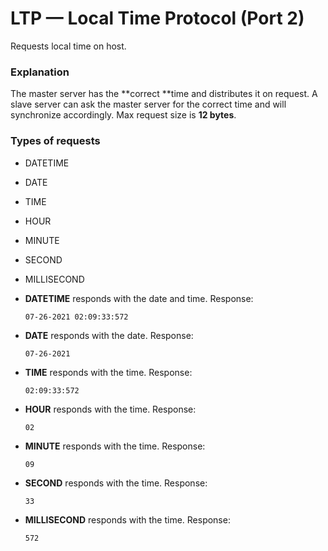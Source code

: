 
# LTP — Local Time Protocol (Port 2)
Requests local time on host.

### Explanation

The master server has the **correct **time and distributes it on request. A slave server can ask the master server for the correct time and will synchronize accordingly. Max request size is **12 bytes**.

### Types of requests
* DATETIME
* DATE
* TIME
* HOUR
* MINUTE
* SECOND
* MILLISECOND
* **DATETIME** responds with the date and time. Response:
    ```
    07-26-2021 02:09:33:572
    ```
* **DATE** responds with the date. Response:
    ```
    07-26-2021
    ```
* **TIME** responds with the time. Response:
    ```
    02:09:33:572
    ```
* **HOUR** responds with the time. Response:
    ```
    02
    ```
* **MINUTE** responds with the time. Response:
    ```
    09
    ```
* **SECOND** responds with the time. Response:
    ```
    33
    ```

* **MILLISECOND** responds with the time. Response:
    ```
    572
    ```